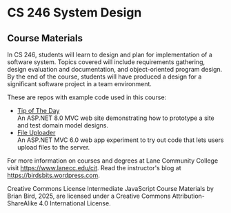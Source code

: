 # CS 246 System Design 
## Course Materials

In CS 246, students will learn to design and plan for implementation of a software system. 
Topics covered will include requirements gathering, design evaluation and documentation, 
and object-oriented program design. By the end of the course, students will have produced 
a design for a significant software project in a team environment. 

These are repos with example code used in this course:
- [Tip of The Day](https://github.com/LCC-CIT/TipOfTheDay-AspNet8)  
An ASP.NET 8.0 MVC web site demonstrating how to prototype a site and test domain model designs.
- [File Uploader](https://github.com/ProfBird/FileUploader)  
An ASP.NET MVC 6.0 web app experiment to try out code that lets users upload files to the server.


For more information on courses and degrees at Lane Community College visit https://www.lanecc.edu/cit.
Read the instructor's blog at https://birdsbits.wordpress.com.

Creative Commons License Intermediate JavaScript Course Materials by Brian Bird, 2025, are licensed under a Creative Commons Attribution-ShareAlike 4.0 International License.
